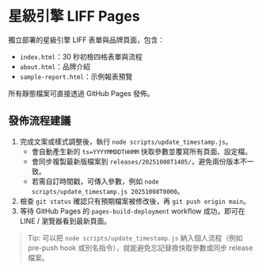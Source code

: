 # 星級引擎 LIFF Pages

獨立部署的星級引擎 LIFF 表單與品牌頁面，包含：

- `index.html`：30 秒初檢四格表單與流程
- `about.html`：品牌介紹
- `sample-report.html`：示例報表預覽

所有靜態檔案可直接透過 GitHub Pages 發佈。

## 發佈流程建議

1. 完成文案或樣式調整後，執行 `node scripts/update_timestamp.js`。
   - 會自動產生新的 `ts=YYYYMMDDTHHMM` 快取參數並覆寫所有頁面、設定檔。
   - 會同步複製最新版檔案到 `releases/20251008T1405/`，避免兩份版本不一致。
   - 若需自訂時間戳，可傳入參數，例如 `node scripts/update_timestamp.js 20251008T0000`。
2. 檢查 `git status` 確認只有預期檔案被修改後，再 `git push origin main`。
3. 等待 GitHub Pages 的 `pages-build-deployment` workflow 成功，即可在 LINE / 瀏覽器看到最新頁面。

> Tip: 可以把 `node scripts/update_timestamp.js` 納入個人流程（例如 pre-push hook 或別名指令），就能避免忘記替換快取參數或同步 release 檔案。
